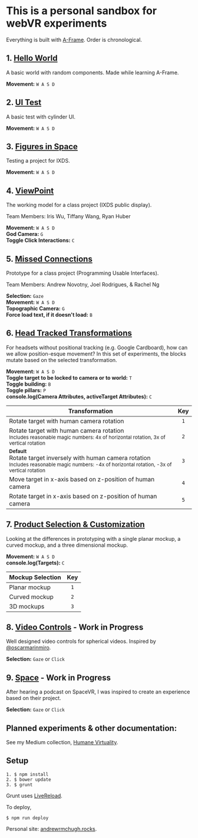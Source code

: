 # This is a personal sandbox for webVR experiments

Everything is built with [A-Frame](https://aframe.io). Order is chronological.

## 1. [Hello World](1--helloworld.html)
A basic world with random components. Made while learning A-Frame.

**Movement:** `W A S D`

## 2. [UI Test](2--ui.html)
A basic test with cylinder UI.

**Movement:** `W A S D`

## 3. [Figures in Space](3--figures-in-space.html)
Testing a project for IXDS.

**Movement:** `W A S D`

## 4. [ViewPoint](4--viewpoint.html)
The working model for a class project (IXDS public display).

Team Members: Iris Wu, Tiffany Wang, Ryan Huber

**Movement:** `W A S D`<br>
**God Camera:** `G`<br>
**Toggle Click Interactions:** `C`

## 5. [Missed Connections](5--missed-connections.html)
Prototype for a class project (Programming Usable Interfaces).

Team Members: Andrew Novotny, Joel Rodrigues, & Rachel Ng

**Selection:** `Gaze`<br>
**Movement:** `W A S D`<br>
**Topographic Camera:** `G`<br>
**Force load text, if it doesn't load:** `B`

## 6. [Head Tracked Transformations](6--head-tracked-transformations.html)
For headsets without positional tracking (e.g. Google Cardboard), how can we allow position-esque movement? In this set of experiments, the blocks mutate based on the selected transformation.

**Movement:** `W A S D`<br>
**Toggle target to be locked to camera or to world:** `T`<br>
**Toggle building:** `B`<br>
**Toggle pillars:** `P`<br>
**console.log(Camera Attributes, activeTarget Attributes):** `C`

| Transformation | Key |
| ------------- |:------:|
| Rotate target with human camera rotation | `1` |
| Rotate target with human camera rotation<br><small>Includes reasonable magic numbers: 4x of horizontal rotation, 3x of vertical rotation</small> | `2` |
| <small>**Default**</small><br>Rotate target inversely with human camera rotation<br><small>Includes reasonable magic numbers: -4x of horizontal rotation, -3x of vertical rotation</small> | `3` |
| Move target in x-axis based on z-position of human camera | `4` |
| Rotate target in x-axis based on z-position of human camera | `5` |

## 7. [Product Selection & Customization](7--product-selection-customization.html)
Looking at the differences in prototyping with a single planar mockup, a curved mockup, and a three dimensional mockup.

**Movement:** `W A S D`<br>
**console.log(Targets):** `C`

| Mockup Selection | Key |
| ---------------- |:---:|
| Planar mockup    | `1` |
| Curved mockup    | `2` |
| 3D mockups       | `3` |

## 8. [Video Controls](8--video-controls.html) - Work in Progress
Well designed video controls for spherical videos. Inspired by [@oscarmarinmiro](https://github.com/oscarmarinmiro/aframe-video-controls).

**Selection:** `Gaze` or `Click`<br>

## 9. [Space](9--space.html) - Work in Progress
After hearing a podcast on SpaceVR, I was inspired to create an experience based on their project.

**Selection:** `Gaze` or `Click`<br>

## Planned experiments & other documentation:
See my Medium collection, [Humane Virtuality](https://medium.com/humane-virtuality).

## Setup
```
1. $ npm install
2. $ bower update
3. $ grunt
```
Grunt uses [LiveReload](https://chrome.google.com/webstore/detail/livereload/jnihajbhpnppcggbcgedagnkighmdlei).

To deploy,
```
$ npm run deploy
```

Personal site: [andrewrmchugh.rocks](http://andrewrmchugh.rocks).
